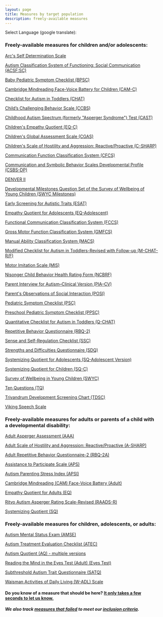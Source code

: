 ```yaml
---
layout: page
title: Measures by target population
description: freely-available measures
---
```

Select Language (google translate):  

<div id="google_translate_element"></div><script type="text/javascript">
function googleTranslateElementInit() {
  new google.translate.TranslateElement({pageLanguage: 'en', layout: google.translate.TranslateElement.InlineLayout.SIMPLE, gaTrack: true, gaId: 'UA-64320648-1'}, 'google_translate_element');
}
</script><script type="text/javascript" src="//translate.google.com/translate_a/element.js?cb=googleTranslateElementInit"></script>  


### Freely-available measures for children and/or adolescents:

[Arc's Self Determination Scale](http://disabilitymeasures.org/Arc-Self-Deter)

[Autism Classification System of Functioning: Social Communication (ACSF:SC)](http://disabilitymeasures.org/acsf-sc) 

[Baby Pediatric Symptom Checklist (BPSC)](http://disabilitymeasures.org/BPSC/) 

[Cambridge Mindreading Face-Voice Battery for Children (CAM-C)](http://disabilitymeasures.org/CAM-C/)   

[Checklist for Autism in Toddlers (CHAT)](http://disabilitymeasures.org/CHAT)   

[Child’s Challenging Behavior Scale (CCBS)](http://disabilitymeasures.org/ccbs)   


[Childhood Autism Spectrum (formerly "Asperger Syndrome") Test (CAST)](http://disabilitymeasures.org/cast) 

[Children's Empathy Quotient (EQ-C)](http://disabilitymeasures.org/EQC)    

[Children's Global Assessment Scale (CGAS)](http://disabilitymeasures.org/cgas)
  
[Children's Scale of Hostility and Aggression: Reactive/Proactive (C-SHARP)](http://disabilitymeasures.org/c-sharp)  

[Communication Function Classification System (CFCS)](http://disabilitymeasures.org/cfcs)             

[Communication and Symbolic Behavior Scales Developmental Profile (CSBS-DP)](http://disabilitymeasures.org/csbs-dp)  

[DENVER II](http://disabilitymeasures.org/denverii) 

[Developmental Milestones Question Set of the Survey of Wellbeing of Young Children (SWYC Milestones)](http://disabilitymeasures.org/SWYC-Milestones)  

[Early Screening for Autistic Traits (ESAT)](http://disabilitymeasures.org/ESAT)

[Empathy Quotient for Adolescents (EQ-Adolescent)](http://disabilitymeasures.org/EQ-Adol)    

[Functional Communication Classification System (FCCS)](http://disabilitymeasures.org/fccs)   

[Gross Motor Function Classification System (GMFCS)](http://disabilitymeasures.org/gmfcs)    

[Manual Ability Classification System (MACS)](http://disabilitymeasures.org/macs/)

[Modified Checklist for Autism in Toddlers-Revised with Follow-up (M-CHAT-R/F)](http://disabilitymeasures.org/m-chat)

[Motor Imitation Scale (MIS)](http://disabilitymeasures.org/mis) 

[Nisonger Child Behavior Health Rating Form (NCBRF)](http://disabilitymeasures.org/ncbrf)

[Parent Interview for Autism–Clinical Version (PIA–CV)](http://disabilitymeasures.org/pia-cv)

[Parent's Observations of Social Interaction (POSI)](http://disabilitymeasures.org/POSI/)  

[Pediatric Symptom Checklist (PSC)](http://disabilitymeasures.org/PSC/)     

[Preschool Pediatric Symptom Checklist (PPSC)](http://disabilitymeasures.org/PPSC/)

[Quantitative Checklist for Autism in Toddlers (Q-CHAT)](http://disabilitymeasures.org/qchat) 

[Repetitive Behavior Questionnaire (RBQ-2)](http://disabilitymeasures.org/RBQ-2)         

[Sense and Self-Regulation Checklist (SSC)](http://disabilitymeasures.org/ssc)         

[Strengths and Difficulties Questionnaire (SDQ)](http://disabilitymeasures.org/SDQ/)          

[Systemizing Quotient for Adolescents (SQ-Adolescent Version)](http://disabilitymeasures.org/SQAdolescent) 

[Systemizing Quotient for Children (SQ-C)](http://disabilitymeasures.org/SQChild) 

[Survey of Wellbeing in Young Children (SWYC)](http://disabilitymeasures.org/SWYC)    

[Ten Questions (TQ)](http://disabilitymeasures.org/tenquestions) 

[Trivandrum Development Screening Chart (TDSC)](http://disabilitymeasures.org/TDSC)

[Viking Speech Scale](http://disabilitymeasures.org/viking) 


### Freely-available measures for adults or parents of a child with a developmental disability:

[Adult Asperger Assessment (AAA)](http://disabilitymeasures.org/aaa)   

[Adult Scale of Hostility and Aggression: Reactive/Proactive (A-SHARP)](http://disabilitymeasures.org/a-sharp) 

[Adult Repetitive Behavior Questionnaire-2 (RBQ-2A)](http://disabilitymeasures.org/RBQ-2A)   

[Assistance to Participate Scale (APS)](http://disabilitymeasures.org/aps)  

[Autism Parenting Stress Index (APSI)](http://disabilitymeasures.org/apsi)  

[Cambridge Mindreading (CAM) Face-Voice Battery (Adult)](http://disabilitymeasures.org/CAM-Adult/)  

[Empathy Quotient for Adults (EQ)](http://disabilitymeasures.org/EQ-Adult)

[Ritvo Autism Asperger Rating Scale-Revised (RAADS-R)](http://disabilitymeasures.org/raads-r)  

[Systemizing Quotient (SQ)](http://disabilitymeasures.org/SQ-Adult) 


### Freely-available measures for children, adolescents, or adults:  
[Autism Mental Status Exam (AMSE)](http://disabilitymeasures.org/amse)

[Autism Treatment Evaluation Checklist (ATEC)](http://disabilitymeasures.org/atec)

[Autism Quotient (AQ) - multiple versions](http://disabilitymeasures.org/AQ)  

[Reading the Mind in the Eyes Test (Adult) (Eyes Test)](http://disabilitymeasures.org/EyesTest_Adult)  

[Subthreshold Autism Trait Questionnaire (SATQ)](http://disabilitymeasures.org/SATQ/)

[Waisman Activities of Daily Living (W-ADL) Scale](http://disabilitymeasures.org/w-adl)


#### Do you know of a measure that should be here? [It only takes a few seconds to let us know.](http://disabilitymeasures.org/contribute)

##### We also track [measures that failed](http://disabilitymeasures.org/pages/donotqualify.html) to meet our [inclusion criteria](http://disabilitymeasures.org/criteria).


